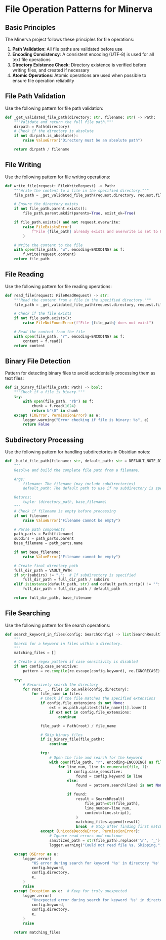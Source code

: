 # File Operation Patterns for Minerva

## Basic Principles

The Minerva project follows these principles for file operations:

1. **Path Validation**: All file paths are validated before use
2. **Encoding Consistency**: A consistent encoding (UTF-8) is used for all text file operations
3. **Directory Existence Check**: Directory existence is verified before writing files, and created if necessary
4. **Atomic Operations**: Atomic operations are used when possible to ensure file operation reliability

## File Path Validation

Use the following pattern for file path validation:

```python
def _get_validated_file_path(directory: str, filename: str) -> Path:
    """Validate and return the full file path."""
    dirpath = Path(directory)
    # Check if the directory is absolute
    if not dirpath.is_absolute():
        raise ValueError("Directory must be an absolute path")

    return dirpath / filename
```

## File Writing

Use the following pattern for file writing operations:

```python
def write_file(request: FileWriteRequest) -> Path:
    """Write the content to a file in the specified directory."""
    file_path = _get_validated_file_path(request.directory, request.filename)

    # Ensure the directory exists
    if not file_path.parent.exists():
        file_path.parent.mkdir(parents=True, exist_ok=True)

    if file_path.exists() and not request.overwrite:
        raise FileExistsError(
            f"File {file_path} already exists and overwrite is set to False"
        )

    # Write the content to the file
    with open(file_path, "w", encoding=ENCODING) as f:
        f.write(request.content)
    return file_path
```

## File Reading

Use the following pattern for file reading operations:

```python
def read_file(request: FileReadRequest) -> str:
    """Read the content from a file in the specified directory."""
    file_path = _get_validated_file_path(request.directory, request.filename)

    # Check if the file exists
    if not file_path.exists():
        raise FileNotFoundError(f"File {file_path} does not exist")

    # Read the content from the file
    with open(file_path, "r", encoding=ENCODING) as f:
        content = f.read()
    return content
```

## Binary File Detection

Pattern for detecting binary files to avoid accidentally processing them as text files:

```python
def is_binary_file(file_path: Path) -> bool:
    """Check if a file is binary."""
    try:
        with open(file_path, "rb") as f:
            chunk = f.read(1024)
            return b"\0" in chunk
    except (IOError, PermissionError) as e:
        logger.warning("Error checking if file is binary: %s", e)
        return False
```

## Subdirectory Processing

Use the following pattern for handling subdirectories in Obsidian notes:

```python
def _build_file_path(filename: str, default_path: str = DEFAULT_NOTE_DIR) -> tuple[Path, str]:
    """
    Resolve and build the complete file path from a filename.

    Args:
        filename: The filename (may include subdirectories)
        default_path: The default path to use if no subdirectory is specified

    Returns:
        tuple: (directory_path, base_filename)
    """
    # Check if filename is empty before processing
    if not filename:
        raise ValueError("Filename cannot be empty")

    # Parse path components
    path_parts = Path(filename)
    subdirs = path_parts.parent
    base_filename = path_parts.name

    if not base_filename:
        raise ValueError("Filename cannot be empty")

    # Create final directory path
    full_dir_path = VAULT_PATH
    if str(subdirs) != ".":  # If subdirectory is specified
        full_dir_path = full_dir_path / subdirs
    elif isinstance(default_path, str) and default_path.strip() != "":
        full_dir_path = full_dir_path / default_path

    return full_dir_path, base_filename
```

## File Searching

Use the following pattern for file search operations:

```python
def search_keyword_in_files(config: SearchConfig) -> list[SearchResult]:
    """
    Search for a keyword in files within a directory.
    """
    matching_files = []

    # Create a regex pattern if case sensitivity is disabled
    if not config.case_sensitive:
        pattern = re.compile(re.escape(config.keyword), re.IGNORECASE)

    try:
        # Recursively search the directory
        for root, _, files in os.walk(config.directory):
            for file_name in files:
                # Check if the file matches the specified extensions
                if config.file_extensions is not None:
                    ext = os.path.splitext(file_name)[1].lower()
                    if ext not in config.file_extensions:
                        continue

                file_path = Path(root) / file_name

                # Skip binary files
                if is_binary_file(file_path):
                    continue

                try:
                    # Open the file and search for the keyword
                    with open(file_path, "r", encoding=ENCODING) as file:
                        for line_num, line in enumerate(file, 1):
                            if config.case_sensitive:
                                found = config.keyword in line
                            else:
                                found = pattern.search(line) is not None

                            if found:
                                result = SearchResult(
                                    file_path=str(file_path),
                                    line_number=line_num,
                                    context=line.strip(),
                                )
                                matching_files.append(result)
                                break  # Stop after finding first match in this file
                except (UnicodeDecodeError, PermissionError):
                    # Ignore read errors and continue
                    sanitized_path = str(file_path).replace('\n', '_').replace('\r', '_')
                    logger.warning("Could not read file %s. Skipping.", sanitized_path)

    except OSError as e:
        logger.error(
            "OS error during search for keyword '%s' in directory '%s': %s",
            config.keyword,
            config.directory,
            e,
        )
        raise
    except Exception as e:  # Keep for truly unexpected
        logger.error(
            "Unexpected error during search for keyword '%s' in directory '%s': %s",
            config.keyword,
            config.directory,
            e,
        )
        raise

    return matching_files
```
